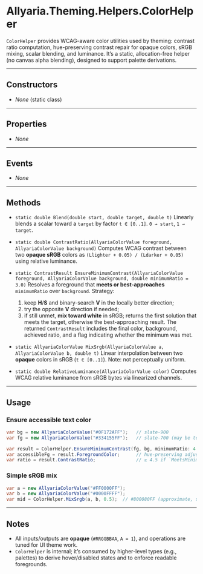 ﻿# Allyaria.Theming.Helpers.ColorHelper

`ColorHelper` provides WCAG-aware color utilities used by theming: contrast ratio computation, hue-preserving contrast
repair for opaque colors, sRGB mixing, scalar blending, and luminance. It’s a static, allocation-free helper (no canvas
alpha blending), designed to support palette derivations.

---

## Constructors

* *None* (static class)

---

## Properties

* *None*

---

## Events

* *None*

---

## Methods

* `static double Blend(double start, double target, double t)`
  Linearly blends a scalar toward a `target` by factor `t ∈ [0..1]`. `0 → start`, `1 → target`.

* `static double ContrastRatio(AllyariaColorValue foreground, AllyariaColorValue background)`
  Computes WCAG contrast between two **opaque sRGB** colors as `(Llighter + 0.05) / (Ldarker + 0.05)` using relative
  luminance.

* `static ContrastResult EnsureMinimumContrast(AllyariaColorValue foreground, AllyariaColorValue background, double minimumRatio = 3.0)`
Resolves a foreground that **meets or best-approaches** `minimumRatio` over `background`. Strategy:

    1. keep **H**/**S** and binary-search **V** in the locally better direction;
    2. try the opposite **V** direction if needed;
    3. if still unmet, **mix toward white** in sRGB;
       returns the first solution that meets the target, otherwise the best-approaching result. The returned
       `ContrastResult` includes the final color, background, achieved ratio, and a flag indicating whether the minimum
       was
       met.

* `static AllyariaColorValue MixSrgb(AllyariaColorValue a, AllyariaColorValue b, double t)`
  Linear interpolation between two **opaque** colors in sRGB (`t ∈ [0..1]`). Note: not perceptually uniform.

* `static double RelativeLuminance(AllyariaColorValue color)`
  Computes WCAG relative luminance from sRGB bytes via linearized channels.

---

## Usage

### Ensure accessible text color

```csharp
var bg = new AllyariaColorValue("#0F172AFF");   // slate-900
var fg = new AllyariaColorValue("#334155FF");   // slate-700 (may be too low contrast)

var result = ColorHelper.EnsureMinimumContrast(fg, bg, minimumRatio: 4.5);
var accessibleFg = result.ForegroundColor;      // hue-preserving adjustment when possible
var ratio = result.ContrastRatio;               // ≥ 4.5 if `MeetsMinimum` is true
```

### Simple sRGB mix

```csharp
var a = new AllyariaColorValue("#FF0000FF");
var b = new AllyariaColorValue("#0000FFFF");
var mid = ColorHelper.MixSrgb(a, b, 0.5);  // #800080FF (approximate, sRGB-linear mix)
```

---

## Notes

* All inputs/outputs are **opaque** (`#RRGGBBAA`, `A = 1`), and operations are tuned for UI theme work.
* `ColorHelper` is internal; it’s consumed by higher-level types (e.g., palettes) to derive hover/disabled states and to
  enforce readable foregrounds.
